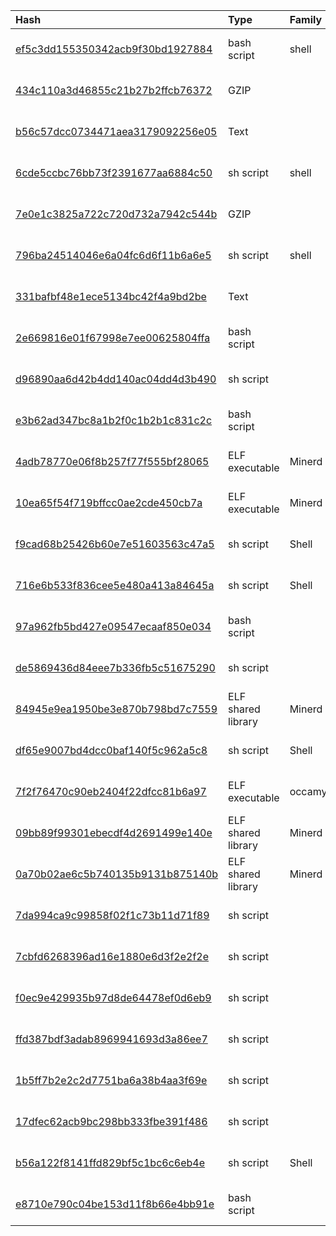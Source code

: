 |Hash|Type|Family|First_Seen|Name|
|:--|:--|:--|:--|:--|
|[ef5c3dd155350342acb9f30bd1927884](https://www.virustotal.com/gui/file/ef5c3dd155350342acb9f30bd1927884)|bash script|shell|2019-01-29 16:47:06|zbetcheckin_tracker_minloc.sh|
|[434c110a3d46855c21b27b2ffcb76372](https://www.virustotal.com/gui/file/434c110a3d46855c21b27b2ffcb76372)|GZIP||2019-01-29 16:23:18|ml.tar.gz|
|[b56c57dcc0734471aea3179092256e05](https://www.virustotal.com/gui/file/b56c57dcc0734471aea3179092256e05)|Text||2018-12-29 15:02:58|xtr|
|[6cde5ccbc76bb73f2391677aa6884c50](https://www.virustotal.com/gui/file/6cde5ccbc76bb73f2391677aa6884c50)|sh script|shell|2018-12-14 07:59:01|lan.sh|
|[7e0e1c3825a722c720d732a7942c544b](https://www.virustotal.com/gui/file/7e0e1c3825a722c720d732a7942c544b)|GZIP||2018-12-14 07:50:34|sslm.tar.gz|
|[796ba24514046e6a04fc6d6f11b6a6e5](https://www.virustotal.com/gui/file/796ba24514046e6a04fc6d6f11b6a6e5)|sh script|shell|2018-12-14 07:48:43|abc|
|[331bafbf48e1ece5134bc42f4a9bd2be](https://www.virustotal.com/gui/file/331bafbf48e1ece5134bc42f4a9bd2be)|Text||2018-11-20 08:00:06|t|
|[2e669816e01f67998e7ee00625804ffa](https://www.virustotal.com/gui/file/2e669816e01f67998e7ee00625804ffa)|bash script||2020-05-14 17:31:48|c:\users\admini~1\appdata\local\temp\.configrc\a\run|
|[d96890aa6d42b4dd140ac04dd4d3b490](https://www.virustotal.com/gui/file/d96890aa6d42b4dd140ac04dd4d3b490)|sh script||2020-04-08 04:10:27|initall|
|[e3b62ad347bc8a1b2f0c1b2b1c831c2c](https://www.virustotal.com/gui/file/e3b62ad347bc8a1b2f0c1b2b1c831c2c)|bash script||2020-04-07 09:23:21|go|
|[4adb78770e06f8b257f77f555bf28065](https://www.virustotal.com/gui/file/4adb78770e06f8b257f77f555bf28065)|ELF executable|Minerd|2020-03-30 09:02:10|da4779c9|
|[10ea65f54f719bffcc0ae2cde450cb7a](https://www.virustotal.com/gui/file/10ea65f54f719bffcc0ae2cde450cb7a)|ELF executable|Minerd|2020-03-30 08:55:22|tsm32|
|[f9cad68b25426b60e7e51603563c47a5](https://www.virustotal.com/gui/file/f9cad68b25426b60e7e51603563c47a5)|sh script|Shell|2020-03-20 08:43:57|c:\users\admini~1\appdata\local\temp\.configrc\a\init0|
|[716e6b533f836cee5e480a413a84645a](https://www.virustotal.com/gui/file/716e6b533f836cee5e480a413a84645a)|sh script|Shell|2020-02-17 15:28:53|c:\users\admini~1\appdata\local\temp\.configrc\b\run|
|[97a962fb5bd427e09547ecaaf850e034](https://www.virustotal.com/gui/file/97a962fb5bd427e09547ecaaf850e034)|bash script||2020-01-23 20:41:45|run|
|[de5869436d84eee7b336fb5c51675290](https://www.virustotal.com/gui/file/de5869436d84eee7b336fb5c51675290)|sh script||2020-01-08 01:34:22|c:\users\admini~1\appdata\local\temp\.configrc\a\a|
|[84945e9ea1950be3e870b798bd7c7559](https://www.virustotal.com/gui/file/84945e9ea1950be3e870b798bd7c7559)|ELF shared library|Minerd|2020-01-07 15:10:30|kswapd0|
|[df65e9007bd4dcc0baf140f5c962a5c8](https://www.virustotal.com/gui/file/df65e9007bd4dcc0baf140f5c962a5c8)|sh script|Shell|2020-01-05 16:02:24|run|
|[7f2f76470c90eb2404f22dfcc81b6a97](https://www.virustotal.com/gui/file/7f2f76470c90eb2404f22dfcc81b6a97)|ELF executable|occamy|2019-12-10 17:22:17|tsm64|
|[09bb89f99301ebecdf4d2691499e140e](https://www.virustotal.com/gui/file/09bb89f99301ebecdf4d2691499e140e)|ELF shared library|Minerd|2019-12-09 08:17:47|cron|
|[0a70b02ae6c5b740135b9131b875140b](https://www.virustotal.com/gui/file/0a70b02ae6c5b740135b9131b875140b)|ELF shared library|Minerd|2019-12-09 08:16:35|anacron|
|[7da994ca9c99858f02f1c73b11d71f89](https://www.virustotal.com/gui/file/7da994ca9c99858f02f1c73b11d71f89)|sh script||2019-08-11 20:31:29|slow|
|[7cbfd6268396ad16e1880e6d3f2e2f2e](https://www.virustotal.com/gui/file/7cbfd6268396ad16e1880e6d3f2e2f2e)|sh script||2019-05-10 20:02:01|c:\users\admini~1\appdata\local\temp\.configrc\b\stop|
|[f0ec9e429935b97d8de64478ef0d6eb9](https://www.virustotal.com/gui/file/f0ec9e429935b97d8de64478ef0d6eb9)|sh script||2019-04-15 16:47:42|stop|
|[ffd387bdf3adab8969941693d3a86ee7](https://www.virustotal.com/gui/file/ffd387bdf3adab8969941693d3a86ee7)|sh script||2019-04-15 16:47:40|start|
|[1b5ff7b2e2c2d7751ba6a38b4aa3f69e](https://www.virustotal.com/gui/file/1b5ff7b2e2c2d7751ba6a38b4aa3f69e)|sh script||2019-04-15 16:47:38|f95c1c076b2d78834cc62edd2f4c4f2f6bfa21d07d07853274805859e20261ba.bin|
|[17dfec62acb9bc298bb333fbe391f486](https://www.virustotal.com/gui/file/17dfec62acb9bc298bb333fbe391f486)|sh script||2019-03-21 16:12:45|c:\users\admini~1\appdata\local\temp\.configrc\b\a|
|[b56a122f8141ffd829bf5c1bc6c6eb4e](https://www.virustotal.com/gui/file/b56a122f8141ffd829bf5c1bc6c6eb4e)|sh script|Shell|2019-03-21 02:46:12|init0|
|[e8710e790c04be153d11f8b66e4bb91e](https://www.virustotal.com/gui/file/e8710e790c04be153d11f8b66e4bb91e)|bash script||2019-01-30 10:59:59|0bf8868d117a7c45276b6f966c09830b010c550cd16a2b0d753924fca707c842.bin|
